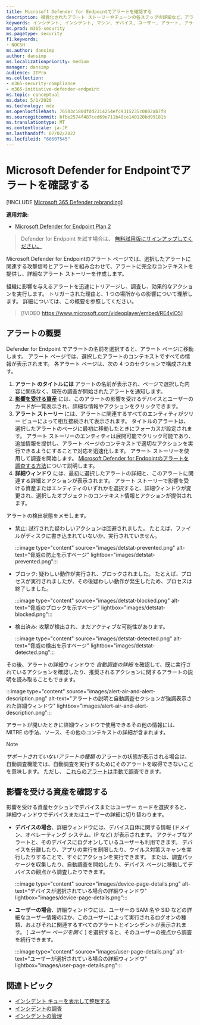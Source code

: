```yaml
---
title: Microsoft Defender for Endpointでアラートを確認する
description: 視覚化されたアラート ストーリーやチェーンの各ステップの詳細など、アラート情報を確認します。
keywords: インシデント, インシデント, マシン, デバイス, ユーザー, アラート, アラート, 調査, グラフ, 証拠
ms.prod: m365-security
ms.pagetype: security
f1.keywords:
- NOCSH
ms.author: dansimp
author: dansimp
ms.localizationpriority: medium
manager: dansimp
audience: ITPro
ms.collection:
- m365-security-compliance
- m365-initiative-defender-endpoint
ms.topic: conceptual
ms.date: 5/1/2020
ms.technology: mde
ms.openlocfilehash: 76503c180dfdd2314254efc9315235c0802ab7f8
ms.sourcegitcommit: bfbe2574f487ced69e711b48ce140120bd99181b
ms.translationtype: MT
ms.contentlocale: ja-JP
ms.lasthandoff: 07/02/2022
ms.locfileid: "66607545"
---
```

# <a name="review-alerts-in-microsoft-defender-for-endpoint"></a>Microsoft Defender for Endpointでアラートを確認する

[!INCLUDE [Microsoft 365 Defender rebranding](../../includes/microsoft-defender.md)]


**適用対象:**
- [Microsoft Defender for Endpoint Plan 2](https://go.microsoft.com/fwlink/p/?linkid=2154037)

> Defender for Endpoint を試す場合は、 [無料試用版にサインアップしてください。](https://signup.microsoft.com/create-account/signup?products=7f379fee-c4f9-4278-b0a1-e4c8c2fcdf7e&ru=https://aka.ms/MDEp2OpenTrial?ocid=docs-wdatp-managealerts-abovefoldlink)

Microsoft Defender for Endpointのアラート ページでは、選択したアラートに関連する攻撃信号とアラートを組み合わせて、アラートに完全なコンテキストを提供し、詳細なアラート ストーリーを作成します。

組織に影響を与えるアラートを迅速にトリアージし、調査し、効果的なアクションを実行します。 トリガーされた理由と、1 つの場所からの影響について理解します。 詳細については、この概要を参照してください。

> [!VIDEO https://www.microsoft.com/videoplayer/embed/RE4yiO5]

## <a name="getting-started-with-an-alert"></a>アラートの概要

Defender for Endpoint でアラートの名前を選択すると、アラート ページに移動します。 アラート ページでは、選択したアラートのコンテキストですべての情報が表示されます。 各アラート ページは、次の 4 つのセクションで構成されます。

1. **アラート のタイトルには** アラートの名前が表示され、ページで選択した内容に関係なく、現在の調査が開始されたアラートを通知します。
2. [**影響を受ける資産**](#review-affected-assets) には、このアラートの影響を受けるデバイスとユーザーのカードが一覧表示され、詳細な情報やアクションをクリックできます。
3. **アラート ストーリー** には、アラートに関連するすべてのエンティティがツリー ビューによって相互接続されて表示されます。 タイトルのアラートは、選択したアラートのページに最初に移動したときにフォーカスが設定されます。 アラート ストーリーのエンティティは展開可能でクリック可能であり、追加情報を提供し、アラート ページのコンテキストで適切なアクションを実行できるようにすることで対応を迅速化します。 アラート ストーリーを使用して調査を開始します。 [Microsoft Defender for Endpointのアラートを調査する方法](/microsoft-365/security/defender-endpoint/investigate-alerts)について説明します。
4. **詳細ウィンドウ** には、最初に選択したアラートの詳細と、このアラートに関連する詳細とアクションが表示されます。 アラート ストーリーで影響を受ける資産またはエンティティのいずれかを選択すると、詳細ウィンドウが変更され、選択したオブジェクトのコンテキスト情報とアクションが提供されます。

アラートの検出状態をメモします。

- 禁止: 試行された疑わしいアクションは回避されました。 たとえば、ファイルがディスクに書き込まれていないか、実行されていません。

  :::image type="content" source="images/detstat-prevented.png" alt-text="脅威の防止を示すページ" lightbox="images/detstat-prevented.png":::

- ブロック: 疑わしい動作が実行され、ブロックされました。 たとえば、プロセスが実行されましたが、その後疑わしい動作が発生したため、プロセスは終了しました。

  :::image type="content" source="images/detstat-blocked.png" alt-text="脅威のブロックを示すページ" lightbox="images/detstat-blocked.png":::

- 検出済み: 攻撃が検出され、まだアクティブな可能性があります。

  :::image type="content" source="images/detstat-detected.png" alt-text="脅威の検出を示すページ" lightbox="images/detstat-detected.png":::

その後、アラートの詳細ウィンドウで *自動調査の詳細* を確認して、既に実行されているアクションを確認したり、推奨されるアクションに関するアラートの説明を読み取ることもできます。

:::image type="content" source="images/alert-air-and-alert-description.png" alt-text="アラートの説明と自動調査セクションが強調表示された詳細ウィンドウ" lightbox="images/alert-air-and-alert-description.png":::

アラートが開いたときに詳細ウィンドウで使用できるその他の情報には、MITRE の手法、ソース、その他のコンテキストの詳細が含まれます。

> [!NOTE]
> *サポートされていないアラートの種類* のアラートの状態が表示される場合は、自動調査機能では、自動調査を実行するためにそのアラートを取得できないことを意味します。 ただし、 [これらのアラートは手動で調査](../defender/investigate-incidents.md#alerts)できます。

## <a name="review-affected-assets"></a>影響を受ける資産を確認する

影響を受ける資産セクションでデバイスまたはユーザー カードを選択すると、詳細ウィンドウでデバイスまたはユーザーの詳細に切り替わります。

- **デバイスの場合**、詳細ウィンドウには、デバイス自体に関する情報 (ドメイン、オペレーティング システム、IP など) が表示されます。 アクティブなアラートと、そのデバイスにログオンしているユーザーも利用できます。 デバイスを分離したり、アプリの実行を制限したり、ウイルス対策スキャンを実行したりすることで、すぐにアクションを実行できます。 または、調査パッケージを収集したり、自動調査を開始したり、デバイス ページに移動してデバイスの観点から調査したりできます。

   :::image type="content" source="images/device-page-details.png" alt-text="デバイスが選択されている場合の詳細ウィンドウ" lightbox="images/device-page-details.png":::

- **ユーザーの場合**、詳細ウィンドウには、ユーザーの SAM 名や SID などの詳細なユーザー情報のほか、このユーザーによって実行されるログオンの種類、およびそれに関連するすべてのアラートとインシデントが表示されます。 [ *ユーザー ページを開く* ] を選択すると、そのユーザーの視点から調査を続行できます。

   :::image type="content" source="images/user-page-details.png" alt-text="ユーザーが選択されている場合の詳細ウィンドウ" lightbox="images/user-page-details.png":::

## <a name="related-topics"></a>関連トピック

- [インシデント キューを表示して整理する](view-incidents-queue.md)
- [インシデントの調査](investigate-incidents.md)
- [インシデントの管理](manage-incidents.md)

